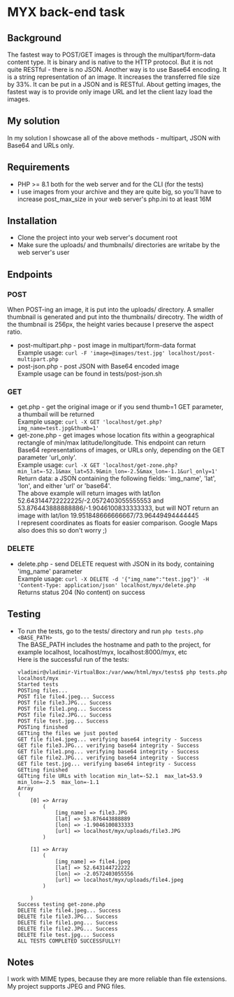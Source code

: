 # MYX back-end task
## Background
The fastest way to POST/GET images is through the multipart/form-data content type. It is binary and is native to the HTTP protocol. But it is not quite RESTful - there is no JSON.
Another way is to use Base64 encoding. It is a string representation of an image. It increases the transferred file size by 33%. It can be put in a JSON and is RESTful.
About getting images, the fastest way is to provide only image URL and let the client lazy load the images.
## My solution
In my solution I showcase all of the above methods - multipart, JSON with Base64 and URLs only.
## Requirements
- PHP >= 8.1 both for the web server and for the CLI (for the tests)
- I use images from your archive and they are quite big, so you'll have to increase post_max_size in your web server's php.ini to at least 16M
## Installation
- Clone the project into your web server's document root
- Make sure the uploads/ and thumbnails/ directories are writabe by the web server's user
## Endpoints
### POST
When POST-ing an image, it is put into the uploads/ directory. A smaller thumbnail is generated and put into the thumbnails/ direcotry. The width of the thumbnail is 256px, the height varies because I preserve the aspect ratio.
- post-multipart.php - post image in multipart/form-data format<br />
    Example usage: `curl -F 'image=@images/test.jpg' localhost/post-multipart.php`
- post-json.php - post JSON with Base64 encoded image<br />
    Example usage can be found in tests/post-json.sh
### GET
- get.php - get the original image or if you send thumb=1 GET parameter, a thumbail will be returned<br />
    Example usage: `curl -X GET 'localhost/get.php?img_name=test.jpg&thumb=1'`
- get-zone.php - get images whose location fits within a geographical rectangle of min/max latitude/longitude. This endpoint can return Base64 representations of images, or URLs only, depending on the GET parameter 'url_only'.<br />
    Example usage: `curl -X GET 'localhost/get-zone.php?min_lat=-52.1&max_lat=53.9&min_lon=-2.5&max_lon=-1.1&url_only=1'`<br />
    Return data: a JSON containing the following fields: 'img_name', 'lat', 'lon', and either 'url' or 'base64'.<br />
    The above example will return images with lat/lon 52.643144722222225/-2.0572403055555553 and 53.876443888888886/-1.9046100833333333, but will NOT return an image with lat/lon 19.951848666666667/73.96449494444445<br />
    I represent coordinates as floats for easier comparison. Google Maps also does this so don't worry ;)
### DELETE
- delete.php - send DELETE request with JSON in its body, containing 'img_name' parameter<br />
    Example usage: `curl -X DELETE -d '{"img_name":"test.jpg"}' -H 'Content-Type: application/json' localhost/myx/delete.php`<br />
    Returns status 204 (No content) on success
## Testing
- To run the tests, go to the tests/ directory and run `php tests.php <BASE_PATH>`<br />
    The BASE_PATH includes the hostname and path to the project, for example localhost, localhost/myx, localhost:8000/myx, etc<br />
    Here is the successful run of the tests:<br />
    ```
    vladimir@vladimir-VirtualBox:/var/www/html/myx/tests$ php tests.php localhost/myx
    Started tests
    POSTing files...
    POST file file4.jpeg... Success
    POST file file3.JPG... Success
    POST file file1.png... Success
    POST file file2.JPG... Success
    POST file test.jpg... Success
    POSTing finished
    GETting the files we just posted
    GET file file4.jpeg... verifying base64 integrity - Success
    GET file file3.JPG... verifying base64 integrity - Success
    GET file file1.png... verifying base64 integrity - Success
    GET file file2.JPG... verifying base64 integrity - Success
    GET file test.jpg... verifying base64 integrity - Success
    GETting finished
    GETting file URLs with location min_lat=-52.1  max_lat=53.9  min_lon=-2.5  max_lon=-1.1
    Array
    (
        [0] => Array
            (
                [img_name] => file3.JPG
                [lat] => 53.876443888889
                [lon] => -1.9046100833333
                [url] => localhost/myx/uploads/file3.JPG
            )

        [1] => Array
            (
                [img_name] => file4.jpeg
                [lat] => 52.643144722222
                [lon] => -2.0572403055556
                [url] => localhost/myx/uploads/file4.jpeg
            )

        )
    Success testing get-zone.php
    DELETE file file4.jpeg... Success
    DELETE file file3.JPG... Success
    DELETE file file1.png... Success
    DELETE file file2.JPG... Success
    DELETE file test.jpg... Success
    ALL TESTS COMPLETED SUCCESSFULLY!
    ```

## Notes
I work with MIME types, because they are more reliable than file extensions. My project supports JPEG and PNG files.
